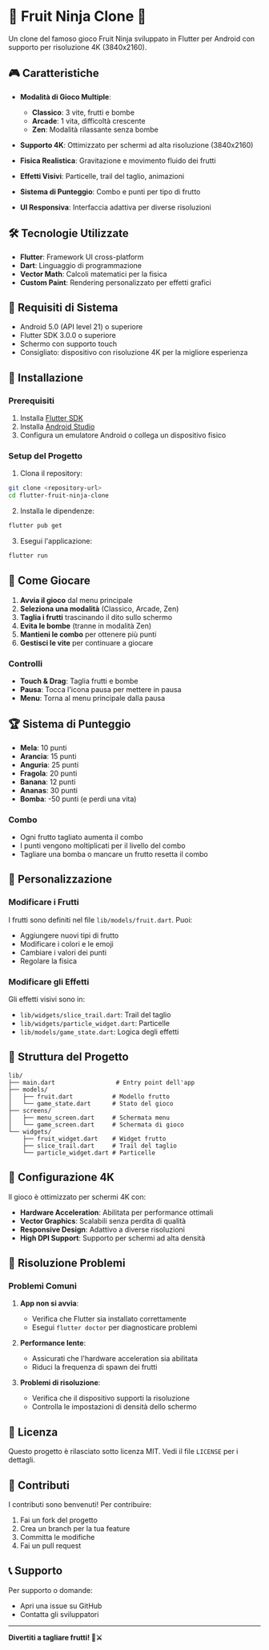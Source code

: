 # 🍎 Fruit Ninja Clone 🍊

Un clone del famoso gioco Fruit Ninja sviluppato in Flutter per Android con supporto per risoluzione 4K (3840x2160).

## 🎮 Caratteristiche

- **Modalità di Gioco Multiple**:
  - **Classico**: 3 vite, frutti e bombe
  - **Arcade**: 1 vita, difficoltà crescente
  - **Zen**: Modalità rilassante senza bombe

- **Supporto 4K**: Ottimizzato per schermi ad alta risoluzione (3840x2160)
- **Fisica Realistica**: Gravitazione e movimento fluido dei frutti
- **Effetti Visivi**: Particelle, trail del taglio, animazioni
- **Sistema di Punteggio**: Combo e punti per tipo di frutto
- **UI Responsiva**: Interfaccia adattiva per diverse risoluzioni

## 🛠️ Tecnologie Utilizzate

- **Flutter**: Framework UI cross-platform
- **Dart**: Linguaggio di programmazione
- **Vector Math**: Calcoli matematici per la fisica
- **Custom Paint**: Rendering personalizzato per effetti grafici

## 📱 Requisiti di Sistema

- Android 5.0 (API level 21) o superiore
- Flutter SDK 3.0.0 o superiore
- Schermo con supporto touch
- Consigliato: dispositivo con risoluzione 4K per la migliore esperienza

## 🚀 Installazione

### Prerequisiti

1. Installa [Flutter SDK](https://flutter.dev/docs/get-started/install)
2. Installa [Android Studio](https://developer.android.com/studio)
3. Configura un emulatore Android o collega un dispositivo fisico

### Setup del Progetto

1. Clona il repository:
```bash
git clone <repository-url>
cd flutter-fruit-ninja-clone
```

2. Installa le dipendenze:
```bash
flutter pub get
```

3. Esegui l'applicazione:
```bash
flutter run
```

## 🎯 Come Giocare

1. **Avvia il gioco** dal menu principale
2. **Seleziona una modalità** (Classico, Arcade, Zen)
3. **Taglia i frutti** trascinando il dito sullo schermo
4. **Evita le bombe** (tranne in modalità Zen)
5. **Mantieni le combo** per ottenere più punti
6. **Gestisci le vite** per continuare a giocare

### Controlli

- **Touch & Drag**: Taglia frutti e bombe
- **Pausa**: Tocca l'icona pausa per mettere in pausa
- **Menu**: Torna al menu principale dalla pausa

## 🏆 Sistema di Punteggio

- **Mela**: 10 punti
- **Arancia**: 15 punti
- **Anguria**: 25 punti
- **Fragola**: 20 punti
- **Banana**: 12 punti
- **Ananas**: 30 punti
- **Bomba**: -50 punti (e perdi una vita)

### Combo

- Ogni frutto tagliato aumenta il combo
- I punti vengono moltiplicati per il livello del combo
- Tagliare una bomba o mancare un frutto resetta il combo

## 🎨 Personalizzazione

### Modificare i Frutti

I frutti sono definiti nel file `lib/models/fruit.dart`. Puoi:
- Aggiungere nuovi tipi di frutto
- Modificare i colori e le emoji
- Cambiare i valori dei punti
- Regolare la fisica

### Modificare gli Effetti

Gli effetti visivi sono in:
- `lib/widgets/slice_trail.dart`: Trail del taglio
- `lib/widgets/particle_widget.dart`: Particelle
- `lib/models/game_state.dart`: Logica degli effetti

## 📁 Struttura del Progetto

```
lib/
├── main.dart                 # Entry point dell'app
├── models/
│   ├── fruit.dart           # Modello frutto
│   └── game_state.dart      # Stato del gioco
├── screens/
│   ├── menu_screen.dart     # Schermata menu
│   └── game_screen.dart     # Schermata di gioco
└── widgets/
    ├── fruit_widget.dart    # Widget frutto
    ├── slice_trail.dart     # Trail del taglio
    └── particle_widget.dart # Particelle
```

## 🔧 Configurazione 4K

Il gioco è ottimizzato per schermi 4K con:

- **Hardware Acceleration**: Abilitata per performance ottimali
- **Vector Graphics**: Scalabili senza perdita di qualità
- **Responsive Design**: Adattivo a diverse risoluzioni
- **High DPI Support**: Supporto per schermi ad alta densità

## 🐛 Risoluzione Problemi

### Problemi Comuni

1. **App non si avvia**:
   - Verifica che Flutter sia installato correttamente
   - Esegui `flutter doctor` per diagnosticare problemi

2. **Performance lente**:
   - Assicurati che l'hardware acceleration sia abilitata
   - Riduci la frequenza di spawn dei frutti

3. **Problemi di risoluzione**:
   - Verifica che il dispositivo supporti la risoluzione
   - Controlla le impostazioni di densità dello schermo

## 📄 Licenza

Questo progetto è rilasciato sotto licenza MIT. Vedi il file `LICENSE` per i dettagli.

## 🤝 Contributi

I contributi sono benvenuti! Per contribuire:

1. Fai un fork del progetto
2. Crea un branch per la tua feature
3. Committa le modifiche
4. Fai un pull request

## 📞 Supporto

Per supporto o domande:
- Apri una issue su GitHub
- Contatta gli sviluppatori

---

**Divertiti a tagliare frutti! 🍎⚔️** 